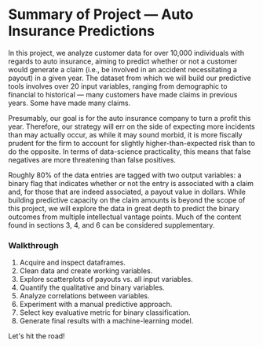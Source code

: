# Summary of Project — Auto Insurance Predictions

In this project, we analyze customer data for over 10,000 individuals with regards to auto insurance, aiming to predict whether or not a customer would generate a claim (i.e., be involved in an accident necessitating a payout) in a given year. The dataset from which we will build our predictive tools involves over 20 input variables, ranging from demographic to financial to historical — many customers have made claims in previous years. Some have made many claims.

Presumably, our goal is for the auto insurance company to turn a profit this year. Therefore, our strategy will err on the side of expecting more incidents than may actually occur, as while it may sound morbid, it is more fiscally prudent for the firm to account for slightly higher-than-expected risk than to do the opposite. In terms of data-science practicality, this means that false negatives are more threatening than false positives.

Roughly 80% of the data entries are tagged with two output variables: a binary flag that indicates whether or not the entry is associated with a claim and, for those that are indeed associated, a payout value in dollars. While building predictive capacity on the claim amounts is beyond the scope of this project, we will explore the data in great depth to predict the binary outcomes from multiple intellectual vantage points. Much of the content found in sections 3, 4, and 6 can be considered supplementary.

### Walkthrough
1. Acquire and inspect dataframes.
2. Clean data and create working variables.
3. Explore scatterplots of payouts vs. all input variables.
4. Quantify the qualitative and binary variables.
5. Analyze correlations between variables.
6. Experiment with a manual predictive approach.
7. Select key evaluative metric for binary classification.
8. Generate final results with a machine-learning model.

Let's hit the road!
